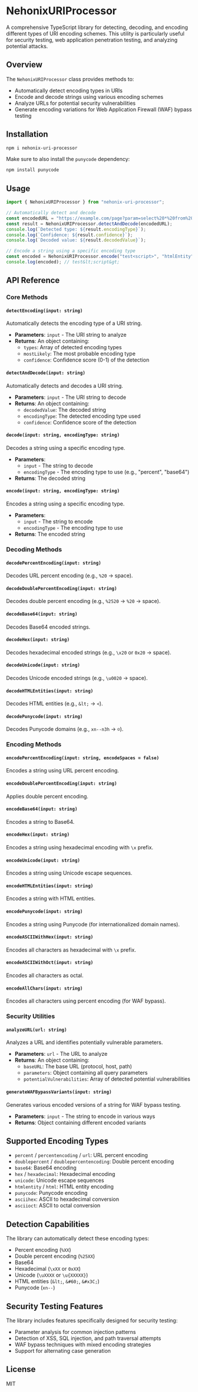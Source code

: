 # NehonixURIProcessor

A comprehensive TypeScript library for detecting, decoding, and encoding different types of URI encoding schemes. This utility is particularly useful for security testing, web application penetration testing, and analyzing potential attacks.

## Overview

The `NehonixURIProcessor` class provides methods to:

- Automatically detect encoding types in URIs
- Encode and decode strings using various encoding schemes
- Analyze URLs for potential security vulnerabilities
- Generate encoding variations for Web Application Firewall (WAF) bypass testing

## Installation

```bash
npm i nehonix-uri-processor
```

Make sure to also install the `punycode` dependency:

```bash
npm install punycode
```

## Usage

```typescript
import { NehonixURIProcessor } from "nehonix-uri-processor";

// Automatically detect and decode
const encodedURL = "https://example.com/page?param=select%20*%20from%20users";
const result = NehonixURIProcessor.detectAndDecode(encodedURL);
console.log(`Detected type: ${result.encodingType}`);
console.log(`Confidence: ${result.confidence}`);
console.log(`Decoded value: ${result.decodedValue}`);

// Encode a string using a specific encoding type
const encoded = NehonixURIProcessor.encode("test<script>", "htmlEntity");
console.log(encoded); // test&lt;script&gt;
```

## API Reference

### Core Methods

#### `detectEncoding(input: string)`

Automatically detects the encoding type of a URI string.

- **Parameters**: `input` - The URI string to analyze
- **Returns**: An object containing:
  - `types`: Array of detected encoding types
  - `mostLikely`: The most probable encoding type
  - `confidence`: Confidence score (0-1) of the detection

#### `detectAndDecode(input: string)`

Automatically detects and decodes a URI string.

- **Parameters**: `input` - The URI string to decode
- **Returns**: An object containing:
  - `decodedValue`: The decoded string
  - `encodingType`: The detected encoding type used
  - `confidence`: Confidence score of the detection

#### `decode(input: string, encodingType: string)`

Decodes a string using a specific encoding type.

- **Parameters**:
  - `input` - The string to decode
  - `encodingType` - The encoding type to use (e.g., "percent", "base64")
- **Returns**: The decoded string

#### `encode(input: string, encodingType: string)`

Encodes a string using a specific encoding type.

- **Parameters**:
  - `input` - The string to encode
  - `encodingType` - The encoding type to use
- **Returns**: The encoded string

### Decoding Methods

#### `decodePercentEncoding(input: string)`

Decodes URL percent encoding (e.g., `%20` → space).

#### `decodeDoublePercentEncoding(input: string)`

Decodes double percent encoding (e.g., `%2520` → `%20` → space).

#### `decodeBase64(input: string)`

Decodes Base64 encoded strings.

#### `decodeHex(input: string)`

Decodes hexadecimal encoded strings (e.g., `\x20` or `0x20` → space).

#### `decodeUnicode(input: string)`

Decodes Unicode encoded strings (e.g., `\u0020` → space).

#### `decodeHTMLEntities(input: string)`

Decodes HTML entities (e.g., `&lt;` → `<`).

#### `decodePunycode(input: string)`

Decodes Punycode domains (e.g., `xn--n3h` → `☺`).

### Encoding Methods

#### `encodePercentEncoding(input: string, encodeSpaces = false)`

Encodes a string using URL percent encoding.

#### `encodeDoublePercentEncoding(input: string)`

Applies double percent encoding.

#### `encodeBase64(input: string)`

Encodes a string to Base64.

#### `encodeHex(input: string)`

Encodes a string using hexadecimal encoding with `\x` prefix.

#### `encodeUnicode(input: string)`

Encodes a string using Unicode escape sequences.

#### `encodeHTMLEntities(input: string)`

Encodes a string with HTML entities.

#### `encodePunycode(input: string)`

Encodes a string using Punycode (for internationalized domain names).

#### `encodeASCIIWithHex(input: string)`

Encodes all characters as hexadecimal with `\x` prefix.

#### `encodeASCIIWithOct(input: string)`

Encodes all characters as octal.

#### `encodeAllChars(input: string)`

Encodes all characters using percent encoding (for WAF bypass).

### Security Utilities

#### `analyzeURL(url: string)`

Analyzes a URL and identifies potentially vulnerable parameters.

- **Parameters**: `url` - The URL to analyze
- **Returns**: An object containing:
  - `baseURL`: The base URL (protocol, host, path)
  - `parameters`: Object containing all query parameters
  - `potentialVulnerabilities`: Array of detected potential vulnerabilities

#### `generateWAFBypassVariants(input: string)`

Generates various encoded versions of a string for WAF bypass testing.

- **Parameters**: `input` - The string to encode in various ways
- **Returns**: Object containing different encoded variants

## Supported Encoding Types

- `percent` / `percentencoding` / `url`: URL percent encoding
- `doublepercent` / `doublepercentencoding`: Double percent encoding
- `base64`: Base64 encoding
- `hex` / `hexadecimal`: Hexadecimal encoding
- `unicode`: Unicode escape sequences
- `htmlentity` / `html`: HTML entity encoding
- `punycode`: Punycode encoding
- `asciihex`: ASCII to hexadecimal conversion
- `asciioct`: ASCII to octal conversion

## Detection Capabilities

The library can automatically detect these encoding types:

- Percent encoding (`%XX`)
- Double percent encoding (`%25XX`)
- Base64
- Hexadecimal (`\xXX` or `0xXX`)
- Unicode (`\uXXXX` or `\u{XXXXX}`)
- HTML entities (`&lt;`, `&#60;`, `&#x3C;`)
- Punycode (`xn--`)

## Security Testing Features

The library includes features specifically designed for security testing:

- Parameter analysis for common injection patterns
- Detection of XSS, SQL injection, and path traversal attempts
- WAF bypass techniques with mixed encoding strategies
- Support for alternating case generation

## License

MIT
